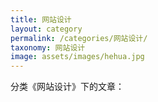 ```yaml
---
title: 网站设计
layout: category
permalink: /categories/网站设计/
taxonomy: 网站设计
image: assets/images/hehua.jpg
---
```


分类《网站设计》下的文章：